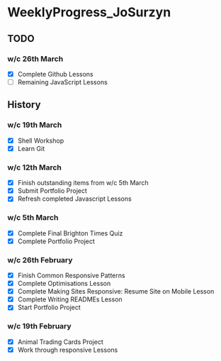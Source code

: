 # WeeklyProgress_JoSurzyn

## TODO
### w/c 26th March
- [x] Complete Github Lessons
- [ ] Remaining JavaScript Lessons

## History

### w/c 19th March
- [x] Shell Workshop
- [x] Learn Git

### w/c 12th March
- [x] Finish outstanding items from w/c 5th March
- [x] Submit Portfolio Project
- [x] Refresh completed Javascript Lessons

### w/c 5th March
- [x] Complete Final Brighton Times Quiz
- [x] Complete Portfolio Project

### w/c 26th February
- [x] Finish Common Responsive Patterns
- [x] Complete Optimisations Lesson
- [x] Complete Making Sites Responsive: Resume Site on Mobile Lesson
- [x] Complete Writing READMEs Lesson
- [x] Start Portfolio Project

### w/c 19th February
- [x] Animal Trading Cards Project
- [x] Work through responsive Lessons
